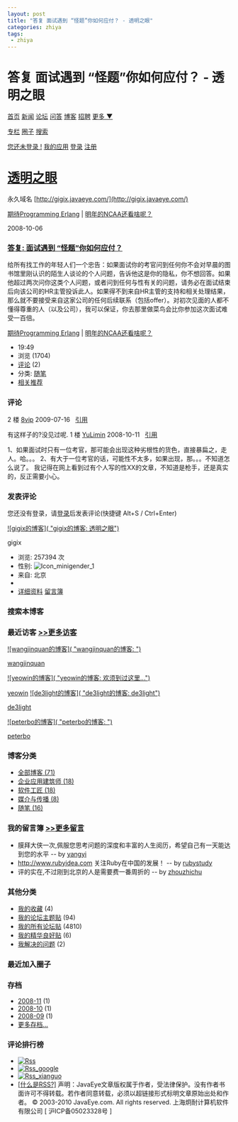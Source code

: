 ```yaml
---
layout: post
title: "答复 面试遇到 “怪题”你如何应付？ - 透明之眼"
categories: zhiya
tags: 
 - zhiya
--- 
```


# 答复 面试遇到 “怪题”你如何应付？ - 透明之眼

[首页](http://www.javaeye.com/) [新闻](http://www.javaeye.com/news) [论坛](http://www.javaeye.com/forums) [问答](http://www.javaeye.com/ask) [博客](http://www.javaeye.com/blogs) [招聘](http://www.javaeye.com/job) [更多 ▼](http://gigix.javaeye.com/blog/249545#)

[专栏](http://www.javaeye.com/wiki) [圈子](http://www.javaeye.com/groups) [搜索](http://www.javaeye.com/search)

[您还未登录 !](http://gigix.javaeye.com/login "登录") [我的应用](http://www.javaeye.com/all) [登录](http://gigix.javaeye.com/login) [注册](http://gigix.javaeye.com/signup)

# [透明之眼](http://gigix.javaeye.com/)

永久域名 [http://gigix.javaeye.com/](http://gigix.javaeye.com/)

[期待Programming Erlang](http://gigix.javaeye.com/blog/262372 "期待Programming Erlang") | [明年的NCAA还看啥呢？](http://gigix.javaeye.com/blog/239956 "明年的NCAA还看啥呢？")

2008-10-06

### [答复: 面试遇到 “怪题”你如何应付？](http://gigix.javaeye.com/blog/249545)
给所有找工作的年轻人们一个忠告：如果面试你的考官问到任何你不会对早晨的图书馆里刚认识的陌生人谈论的个人问题，告诉他这是你的隐私，你不想回答。如果他超过两次问你这类个人问题，或者问到任何与性有关的问题，请务必在面试结束后向该公司的HR主管投诉此人。如果得不到来自HR主管的支持和相关处理结果，那么就不要接受来自这家公司的任何后续联系（包括offer）。对初次见面的人都不懂得尊重的人（以及公司），我可以保证，你去那里做菜鸟会比你参加这次面试难受一百倍。

[期待Programming Erlang](http://gigix.javaeye.com/blog/262372 "期待Programming Erlang") | [明年的NCAA还看啥呢？](http://gigix.javaeye.com/blog/239956 "明年的NCAA还看啥呢？")
* 19:49
* 浏览 (1704)
* [评论](http://gigix.javaeye.com/blog/249545#comments) (2)
* 分类: [随笔](http://gigix.javaeye.com/category/1139)
* [相关推荐](http://www.javaeye.com/wiki/topic/249545)

### 评论

[]()

2 楼 [8vip](http://8vip.javaeye.com/) 2009-07-16   [引用](http://gigix.javaeye.com/blog/249545#)

有这样子的?没见过呢.
1 楼 [YuLimin](http://yulimin.javaeye.com/) 2008-10-11   [引用](http://gigix.javaeye.com/blog/249545#)

1、如果面试时只有一位考官，那可能会出现这种劣根性的货色，直接暴扁之，走人。哈。。。
2、有大于一位考官的话，可能性不太多，如果出现，那。。。不知道怎么说了。
我记得在网上看到过有个人写的性XX的文章，不知道是枪手，还是真实的，反正需要小心。
### 发表评论

您还没有登录，请[登录](http://gigix.javaeye.com/login)后发表评论(快捷键 Alt+S / Ctrl+Enter)

[![gigix的博客]( "gigix的博客: 透明之眼")](http://gigix.javaeye.com/)

gigix

* 浏览: 257394 次
* 性别: ![Icon_minigender_1]( "男")
* 来自: 北京
* ![]()
* [详细资料](http://gigix.javaeye.com/blog/profile) [留言簿](http://gigix.javaeye.com/blog/guest_book)

### 搜索本博客
### 最近访客 [>>更多访客](http://gigix.javaeye.com/blog/user_visits)

[![wangjinquan的博客]( "wangjinquan的博客: ")](http://wangjinquan.javaeye.com/)

[wangjinquan](http://wangjinquan.javaeye.com/)

[![yeowin的博客]( "yeowin的博客: 欢须到过这里...")](http://yeowin.javaeye.com/)

[yeowin](http://yeowin.javaeye.com/)
[![de3light的博客]( "de3light的博客: de3light")](http://de3light.javaeye.com/)

[de3light](http://de3light.javaeye.com/)

[![peterbo的博客]( "peterbo的博客: ")](http://peterbo.javaeye.com/)

[peterbo](http://peterbo.javaeye.com/)

### 博客分类

* [全部博客 (71)](http://gigix.javaeye.com/)
* [企业应用建筑师 (18)](http://gigix.javaeye.com/category/1136)
* [软件工匠 (18)](http://gigix.javaeye.com/category/1137)
* [媒介与传播 (8)](http://gigix.javaeye.com/category/1138)
* [随笔 (16)](http://gigix.javaeye.com/category/1139)
### 我的留言簿 [>>更多留言](http://gigix.javaeye.com/blog/guest_book)

* 膜拜大侠一次,佩服您思考问题的深度和丰富的人生阅历，希望自己有一天能达到您的水平
-- by [yangyi](http://gigix.javaeye.com/blog/guest_book#19944)
* http://www.rubyidea.com 关注Ruby在中国的发展！
-- by [rubystudy](http://gigix.javaeye.com/blog/guest_book#7571)
* 评的实在,不过刚到北京的人是需要费一番周折的
-- by [zhouzhichu](http://gigix.javaeye.com/blog/guest_book#2823)

### 其他分类

* [我的收藏](http://gigix.javaeye.com/blog/favorite) (4)
* [我的论坛主题贴](http://gigix.javaeye.com/blog/topic) (94)
* [我的所有论坛贴](http://gigix.javaeye.com/blog/post) (4810)
* [我的精华良好贴](http://gigix.javaeye.com/blog/article) (6)
* [我解决的问题](http://gigix.javaeye.com/blog/solution) (2)
### 最近加入圈子

### 存档

* [2008-11](http://gigix.javaeye.com/blog/monthblog/2008-11) (1)
* [2008-10](http://gigix.javaeye.com/blog/monthblog/2008-10) (1)
* [2008-09](http://gigix.javaeye.com/blog/monthblog/2008-09) (1)
* [更多存档...](http://gigix.javaeye.com/blog/monthblog_more)
### 评论排行榜

* [![Rss]()](http://gigix.javaeye.com/rss)
* [![Rss_google]()](http://fusion.google.com/add?feedurl=http://gigix.javaeye.com/rss)
* [![Rss_xianguo]()](http://www.xianguo.com/subscribe.php?url=http://gigix.javaeye.com/rss)
* [[什么是RSS?]](http://www.google.com/search?hl=zh-CN&q=RSS)
声明：JavaEye文章版权属于作者，受法律保护。没有作者书面许可不得转载。若作者同意转载，必须以超链接形式标明文章原始出处和作者。
© 2003-2010 JavaEye.com. All rights reserved. 上海炯耐计算机软件有限公司 [ 沪ICP备05023328号 ]
